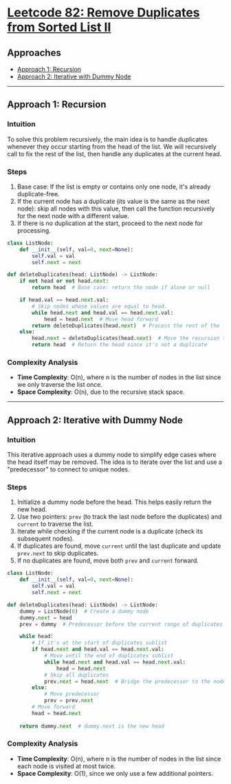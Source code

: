 # [Leetcode 82: Remove Duplicates from Sorted List II](https://leetcode.com/problems/remove-duplicates-from-sorted-list-ii/)

## Approaches

- [Approach 1: Recursion](#approach-1-recursion)
- [Approach 2: Iterative with Dummy Node](#approach-2-iterative-with-dummy-node)

---

## Approach 1: Recursion

### Intuition

To solve this problem recursively, the main idea is to handle duplicates whenever they occur starting from the head of the list. We will recursively call to fix the rest of the list, then handle any duplicates at the current head.

### Steps

1. Base case: If the list is empty or contains only one node, it's already duplicate-free.
2. If the current node has a duplicate (its value is the same as the next node): skip all nodes with this value, then call the function recursively for the next node with a different value.
3. If there is no duplication at the start, proceed to the next node for processing.

```python
class ListNode:
    def __init__(self, val=0, next=None):
        self.val = val
        self.next = next

def deleteDuplicates(head: ListNode) -> ListNode:
    if not head or not head.next:
        return head  # Base case: return the node if alone or null

    if head.val == head.next.val:
        # Skip nodes whose values are equal to head.
        while head.next and head.val == head.next.val:
            head = head.next  # Move head forward
        return deleteDuplicates(head.next)  # Process the rest of the list
    else:
        head.next = deleteDuplicates(head.next)  # Move the recursion to the next node
        return head  # Return the head since it's not a duplicate
```

### Complexity Analysis

- **Time Complexity**: O(n), where n is the number of nodes in the list since we only traverse the list once.
- **Space Complexity**: O(n), due to the recursive stack space.

---

## Approach 2: Iterative with Dummy Node

### Intuition

This iterative approach uses a dummy node to simplify edge cases where the head itself may be removed. The idea is to iterate over the list and use a "predecessor" to connect to unique nodes.

### Steps

1. Initialize a dummy node before the head. This helps easily return the new head.
2. Use two pointers: `prev` (to track the last node before the duplicates) and `current` to traverse the list.
3. Iterate while checking if the current node is a duplicate (check its subsequent nodes).
4. If duplicates are found, move `current` until the last duplicate and update `prev.next` to skip duplicates.
5. If no duplicates are found, move both `prev` and `current` forward.

```python
class ListNode:
    def __init__(self, val=0, next=None):
        self.val = val
        self.next = next

def deleteDuplicates(head: ListNode) -> ListNode:
    dummy = ListNode(0)  # Create a dummy node
    dummy.next = head
    prev = dummy  # Predecessor before the current range of duplicates

    while head:
        # If it's at the start of duplicates sublist
        if head.next and head.val == head.next.val:
            # Move until the end of duplicates sublist
            while head.next and head.val == head.next.val:
                head = head.next
            # Skip all duplicates
            prev.next = head.next  # Bridge the predecessor to the node after duplicates
        else:
            # Move predecessor
            prev = prev.next
        # Move forward
        head = head.next
        
    return dummy.next  # dummy.next is the new head
```

### Complexity Analysis

- **Time Complexity**: O(n), where n is the number of nodes in the list since each node is visited at most twice.
- **Space Complexity**: O(1), since we only use a few additional pointers.

